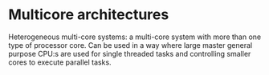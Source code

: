 # Multicore architectures

Heterogeneous multi-core systems: a multi-core system with more than
one type of processor core. Can be used in a way where large
master general purpose CPU:s are used for single threaded tasks and
controlling smaller cores to execute parallel tasks.


